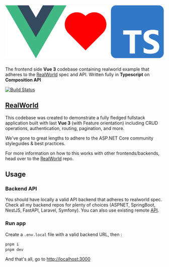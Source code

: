 # ![RealWorld Example App](logo.png)

The frontend side **Vue 3** codebase containing realworld example that adheres to the [RealWorld](https://github.com/gothinkster/realworld-example-apps) spec and API. Written fully in **Typescript** on **Composition API**

[![Build Status](https://drone.okami101.io/api/badges/adr1enbe4udou1n/vue-ts-realworld-example-app/status.svg)](https://drone.okami101.io/adr1enbe4udou1n/vue-ts-realworld-example-app)

## [RealWorld](https://github.com/gothinkster/realworld)

This codebase was created to demonstrate a fully fledged fullstack application built with last **Vue 3** (with Feature orientation) including CRUD operations, authentication, routing, pagination, and more.

We've gone to great lengths to adhere to the ASP.NET Core community styleguides & best practices.

For more information on how to this works with other frontends/backends, head over to the [RealWorld](https://github.com/gothinkster/realworld) repo.

## Usage

### Backend API

You should have locally a valid API backend that adheres to realworld spec. Check all my backend repos for plenty of choices (ASPNET, SpringBoot, NestJS, FastAPI, Laravel, Symfony). You can also use existing remote [API](https://aspnetrealworld.okami101.io/api/index.html).

### Run app

Create a `.env.local` file with a valid backend URL, then :

```sh
pnpm i
pnpm dev
```

And that's all, go to <http://localhost:3000>
